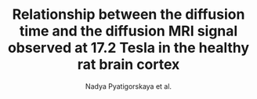 ---
cat: ciel
subcat: neurophysics
bestof: false
author: Nadya Pyatigorskaya et al.
title: Relationship between the diffusion time and the diffusion MRI signal observed at 17.2 Tesla in the healthy rat brain cortex
journal: Magnetic Resonance in Medicine
year: 2014
type: article
doi: 10.1002/mrm.24921
---